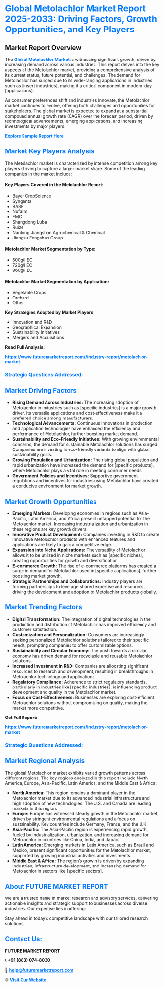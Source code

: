 <h1 style="color: #007BFF;">Global Metolachlor Market Report 2025-2033: Driving Factors, Growth Opportunities, and Key Players</h1>

<section id="overview">
<h2>Market Report Overview</h2>
<p>The <a href="https://www.futuremarketreport.com//industry-report/metolachlor-market" style="color: #007BFF; text-decoration: none;"><strong>Global Metolachlor Market</strong></a> is witnessing significant growth, driven by increasing demand across various industries. This report delves into the key aspects of the Metolachlor market, providing a comprehensive analysis of its current status, future potential, and challenges. The demand for Metolachlor has surged due to its wide-ranging applications in industries such as [insert industries], making it a critical component in modern-day [applications].</p>
<p>As consumer preferences shift and industries innovate, the Metolachlor market continues to evolve, offering both challenges and opportunities for stakeholders. The global market is expected to expand at a substantial compound annual growth rate (CAGR) over the forecast period, driven by technological advancements, emerging applications, and increasing investments by major players.</p>
</section>

<section id="overview">
<p><a href="https://www.futuremarketreport.com//request-sample/reportId=85355" style="color: #007BFF; text-decoration: none;"><strong>Explore Sample Report Here</strong></a></p>
</section>

<section id="key-players">
<h2 style="color: #007BFF;">Market Key Players Analysis</h2>
<p>The Metolachlor market is characterized by intense competition among key players striving to capture a larger market share. Some of the leading companies in the market include:</p>
<h4>Key Players Covered in the Metolachlor Report:</h4>
<ul><li>Bayer CropScience</li><li>Syngenta</li><li>BASF</li><li>Nufarm</li><li>FMC</li><li>Shangdong Luba</li><li>Ruize</li><li>Nantong Jiangshan Agrochemical &amp; Chemical</li><li>Jiangsu Fengshan Group</li></ul>
<h4>Metolachlor Market Segmentation by Type:</h4>
<ul><li>500g/l EC</li><li>720g/l EC</li><li>960g/l EC</li></ul>

<h4>Metolachlor Market Segmentation by Application:</h4>
<ul><li>Vegetable Crops</li><li>Orchard</li><li>Other</li></ul>
<p><strong>Key Strategies Adopted by Market Players:</strong></p>
<ul>
<li>Innovation and R&D</li>
<li>Geographical Expansion</li>
<li>Sustainability Initiatives</li>
<li>Mergers and Acquisitions</li>
</ul>
</section>

<section>
<p><strong>Read Full Analysis: </strong></p><a href="https://www.futuremarketreport.com//industry-report/metolachlor-market" style="color: #007BFF; text-decoration: none;"><strong>https://www.futuremarketreport.com//industry-report/metolachlor-market</strong></a>
<h3 style="color: #007BFF;">Strategic Questions Addressed:</h3>
</section>

<section id="driving-factors">
<h2 style="color: #007BFF;">Market Driving Factors</h2>
<ul>
<li><strong>Rising Demand Across Industries:</strong> The increasing adoption of Metolachlor in industries such as [specific industries] is a major growth driver. Its versatile applications and cost-effectiveness make it a preferred choice among manufacturers.</li>
<li><strong>Technological Advancements:</strong> Continuous innovations in production and application technologies have enhanced the efficiency and performance of Metolachlor, further boosting market demand.</li>
<li><strong>Sustainability and Eco-Friendly Initiatives:</strong> With growing environmental concerns, the demand for sustainable Metolachlor solutions has surged. Companies are investing in eco-friendly variants to align with global sustainability goals.</li>
<li><strong>Growing Population and Urbanization:</strong> The rising global population and rapid urbanization have increased the demand for [specific products], where Metolachlor plays a vital role in meeting consumer needs.</li>
<li><strong>Government Policies and Incentives:</strong> Supportive government regulations and incentives for industries using Metolachlor have created a conducive environment for market growth.</li>
</ul>
</section>

<section id="growth-opportunities">
<h2 style="color: #007BFF;">Market Growth Opportunities</h2>
<ul>
<li><strong>Emerging Markets:</strong> Developing economies in regions such as Asia-Pacific, Latin America, and Africa present untapped potential for the Metolachlor market. Increasing industrialization and urbanization in these regions are key growth drivers.</li>
<li><strong>Innovative Product Development:</strong> Companies investing in R&D to create innovative Metolachlor products with enhanced features and applications are likely to gain a competitive edge.</li>
<li><strong>Expansion into Niche Applications:</strong> The versatility of Metolachlor allows it to be utilized in niche markets such as [specific niches], creating opportunities for growth and diversification.</li>
<li><strong>E-commerce Growth:</strong> The rise of e-commerce platforms has created a surge in demand for Metolachlor used in [specific applications], further boosting market growth.</li>
<li><strong>Strategic Partnerships and Collaborations:</strong> Industry players are forming partnerships to leverage shared expertise and resources, driving the development and adoption of Metolachlor products globally.</li>
</ul>
</section>

<section id="trending-factors">
<h2 style="color: #007BFF;">Market Trending Factors</h2>
<ul>
<li><strong>Digital Transformation:</strong> The integration of digital technologies in the production and distribution of Metolachlor has improved efficiency and customer satisfaction.</li>
<li><strong>Customization and Personalization:</strong> Consumers are increasingly seeking personalized Metolachlor solutions tailored to their specific needs, prompting companies to offer customizable options.</li>
<li><strong>Sustainability and Circular Economy:</strong> The push towards a circular economy has driven demand for recyclable and reusable Metolachlor solutions.</li>
<li><strong>Increased Investment in R&D:</strong> Companies are allocating significant resources to research and development, resulting in breakthroughs in Metolachlor technology and applications.</li>
<li><strong>Regulatory Compliance:</strong> Adherence to strict regulatory standards, particularly in industries like [specific industries], is influencing product development and quality in the Metolachlor market.</li>
<li><strong>Focus on Cost-Effectiveness:</strong> Businesses are exploring cost-efficient Metolachlor solutions without compromising on quality, making the market more competitive.</li>
</ul>
</section>

<section>
<p><strong>Get Full Report: </strong></p><a href="https://www.futuremarketreport.com//industry-report/metolachlor-market" style="color: #007BFF; text-decoration: none;"><strong>https://www.futuremarketreport.com//industry-report/metolachlor-market</strong></a>
<h3 style="color: #007BFF;">Strategic Questions Addressed:</h3>
</section>


<section id="regional-analysis">
<h2 style="color: #007BFF;">Market Regional Analysis</h2>
<p>The global Metolachlor market exhibits varied growth patterns across different regions. The key regions analyzed in this report include North America, Europe, Asia-Pacific, Latin America, and the Middle East & Africa:</p>
<ul>
<li><strong>North America:</strong> This region remains a dominant player in the Metolachlor market due to its advanced industrial infrastructure and high adoption of new technologies. The U.S. and Canada are leading markets in this region.</li>
<li><strong>Europe:</strong> Europe has witnessed steady growth in the Metolachlor market, driven by stringent environmental regulations and a focus on sustainability. Key countries include Germany, France, and the U.K.</li>
<li><strong>Asia-Pacific:</strong> The Asia-Pacific region is experiencing rapid growth, fueled by industrialization, urbanization, and increasing demand for Metolachlor in countries like China, India, and Japan.</li>
<li><strong>Latin America:</strong> Emerging markets in Latin America, such as Brazil and Mexico, present significant opportunities for the Metolachlor market, supported by growing industrial activities and investments.</li>
<li><strong>Middle East & Africa:</strong> The region’s growth is driven by expanding industries, infrastructure development, and increasing demand for Metolachlor in sectors like [specific sectors].</li>
</ul>
</section>

<footer>
<h2 style="color: #007BFF;">About FUTURE MARKET REPORT</h2>
<p>We are a trusted name in market research and advisory services, delivering actionable insights and strategic support to businesses across diverse industries. Our expertise lies in offering:</p>

<p>Stay ahead in today’s competitive landscape with our tailored research solutions.</p>

<h2 style="color: #007BFF;">Contact Us:</h2>
<p><strong>FUTURE MARKET REPORT</strong></p>
<p>📞 <strong>+91 (883) 074-8030</strong></p>
<p>📧 <strong><a href="mailto:help@futuremarketreport.com" style="color: #007BFF;">help@futuremarketreport.com</a></strong></p>
<p>🌐 <strong><a href="https://www.futuremarketreport.com/" style="color: #007BFF;">Visit Our Website</a></strong></p>
</footer>
